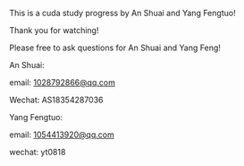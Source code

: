 This is a cuda study progress by An Shuai and Yang Fengtuo!

Thank you for watching!

Please free to ask questions for An Shuai and Yang Feng!

An Shuai: 

email: 1028792866@qq.com

Wechat: AS18354287036

Yang Fengtuo: 

email: 1054413920@qq.com

wechat: yt0818

